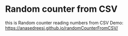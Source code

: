 # Random counter from CSV

this is Random counter reading numbers from CSV
Demo:
https://anasedreesi.github.io/randomCounterFromCSV/
